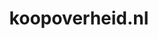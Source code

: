 ---
layout: post
title:  "koopoverheid.nl"
internal_url:  "/dutchgov/koopoverheid.nl.html"
subdomains_count: 7
all_subdomains_count: 21
urls_count: 4
ssl_rank: 0
http_rank: 70
url_link: /data/koopoverheid.nl/urls.txt
all_subdomains_link: /data/koopoverheid.nl/all_subdomains.txt
subdomains_link: /data/koopoverheid.nl/subdomains.txt
categories: dutchgov
---